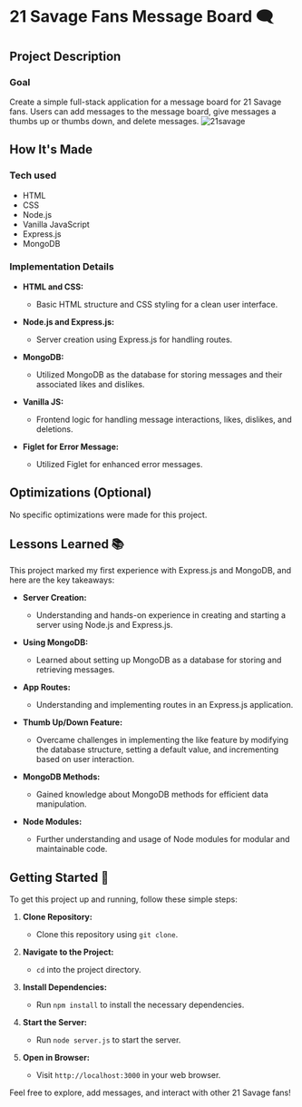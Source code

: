 # 21 Savage Fans Message Board 🗨️

## Project Description

### Goal
Create a simple full-stack application for a message board for 21 Savage fans. Users can add messages to the message board, give messages a thumbs up or thumbs down, and delete messages.
![21savage](https://github.com/anaiscmateus/savage-demo/assets/75923327/e5df1bf8-c93a-4bcf-95ca-b961077cc849)

## How It's Made

### Tech used

- HTML
- CSS
- Node.js
- Vanilla JavaScript
- Express.js
- MongoDB

### Implementation Details

- **HTML and CSS:**
  - Basic HTML structure and CSS styling for a clean user interface.

- **Node.js and Express.js:**
  - Server creation using Express.js for handling routes.

- **MongoDB:**
  - Utilized MongoDB as the database for storing messages and their associated likes and dislikes.

- **Vanilla JS:**
  - Frontend logic for handling message interactions, likes, dislikes, and deletions.

- **Figlet for Error Message:**
  - Utilized Figlet for enhanced error messages.

## Optimizations (Optional)

No specific optimizations were made for this project.

## Lessons Learned 📚

This project marked my first experience with Express.js and MongoDB, and here are the key takeaways:

- **Server Creation:**
  - Understanding and hands-on experience in creating and starting a server using Node.js and Express.js.

- **Using MongoDB:**
  - Learned about setting up MongoDB as a database for storing and retrieving messages.

- **App Routes:**
  - Understanding and implementing routes in an Express.js application.

- **Thumb Up/Down Feature:**
  - Overcame challenges in implementing the like feature by modifying the database structure, setting a default value, and incrementing based on user interaction.

- **MongoDB Methods:**
  - Gained knowledge about MongoDB methods for efficient data manipulation.

- **Node Modules:**
  - Further understanding and usage of Node modules for modular and maintainable code.

## Getting Started 🚀

To get this project up and running, follow these simple steps:

1. **Clone Repository:**
   - Clone this repository using `git clone`.

2. **Navigate to the Project:**
   - `cd` into the project directory.

3. **Install Dependencies:**
   - Run `npm install` to install the necessary dependencies.

4. **Start the Server:**
   - Run `node server.js` to start the server.

5. **Open in Browser:**
   - Visit `http://localhost:3000` in your web browser.

Feel free to explore, add messages, and interact with other 21 Savage fans!
